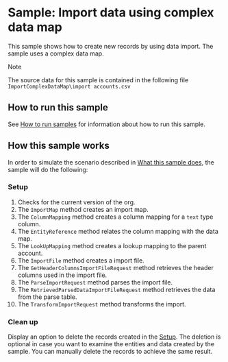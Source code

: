 # Sample: Import data using complex data map

This sample shows how to create new records by using data import. The sample uses a complex data map.

>[!NOTE]
> The source data for this sample is contained in the following file `ImportComplexDataMap\import accounts.csv`

## How to run this sample

See [How to run samples](https://github.com/microsoft/PowerApps-Samples/blob/master/dataverse/README.md) for information about how to run this sample.

## How this sample works

In order to simulate the scenario described in [What this sample does](#what-this-sample-does), the sample will do the following:

### Setup

1. Checks for the current version of the org.
1. The `ImportMap` method creates an import map.
1. The `ColumnMapping` method creates a column mapping for a `text` type column.
1. The `EntityReference` method relates the column mapping with the data map.
1. The `LookUpMapping` method creates a lookup mapping to the parent account.
1. The `ImportFile` method creates a import file.
1. The `GetHeaderColumnsImportFileRequest` method retrieves the header columns used in the import file.
1. The `ParseImportRequest` method parses the import file. 
1. The `RetrievedParsedDataImportFileRequest` method retrieves the data from the parse table.
1. The `TransformImportRequest` method transforms the import.


### Clean up

Display an option to delete the records created in the [Setup](#setup). The deletion is optional in case you want to examine the entities and data created by the sample. You can manually delete the records to achieve the same result.

